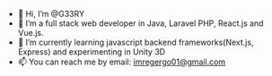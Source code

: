 - 👋 Hi, I’m @G33RY
- 👀 I’m a full stack web developer in Java, Laravel PHP, React.js and Vue.js. 
- 🌱 I’m currently learning javascript backend frameworks(Next.js, Express) and experimenting in Unity 3D
- 📫 You can reach me by email: <imregergo01@gmail.com>

<!---
G33RY/G33RY is a ✨ special ✨ repository because its `README.md` (this file) appears on your GitHub profile.
You can click the Preview link to take a look at your changes. 
--->
